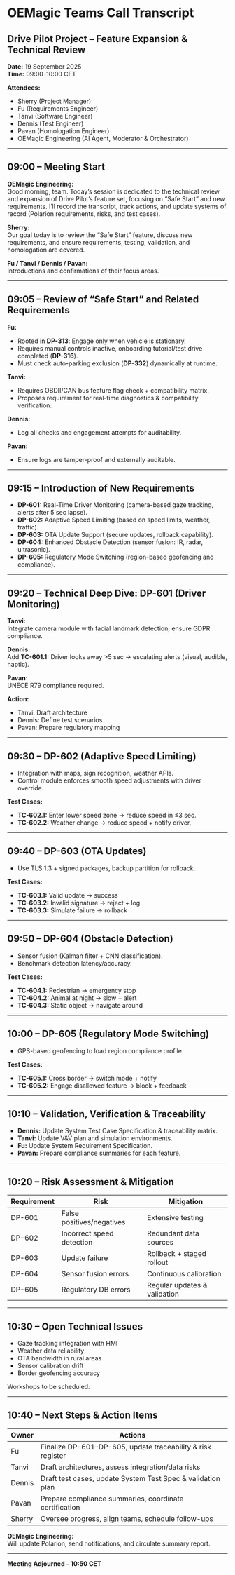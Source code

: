 # OEMagic Teams Call Transcript

## Drive Pilot Project – Feature Expansion & Technical Review  
**Date:** 19 September 2025  
**Time:** 09:00–10:00 CET  

**Attendees:**  
- Sherry (Project Manager)  
- Fu (Requirements Engineer)  
- Tanvi (Software Engineer)  
- Dennis (Test Engineer)  
- Pavan (Homologation Engineer)  
- OEMagic Engineering (AI Agent, Moderator & Orchestrator)

---

## 09:00 – Meeting Start

**OEMagic Engineering:**  
Good morning, team. Today’s session is dedicated to the technical review and expansion of Drive Pilot’s feature set, focusing on “Safe Start” and new requirements. I’ll record the transcript, track actions, and update systems of record (Polarion requirements, risks, and test cases).  

**Sherry:**  
Our goal today is to review the “Safe Start” feature, discuss new requirements, and ensure requirements, testing, validation, and homologation are covered.  

**Fu / Tanvi / Dennis / Pavan:**  
Introductions and confirmations of their focus areas.

---

## 09:05 – Review of “Safe Start” and Related Requirements

**Fu:**  
- Rooted in **DP-313**: Engage only when vehicle is stationary.  
- Requires manual controls inactive, onboarding tutorial/test drive completed (**DP-316**).  
- Must check auto-parking exclusion (**DP-332**) dynamically at runtime.

**Tanvi:**  
- Requires OBDII/CAN bus feature flag check + compatibility matrix.  
- Proposes requirement for real-time diagnostics & compatibility verification.

**Dennis:**  
- Log all checks and engagement attempts for auditability.

**Pavan:**  
- Ensure logs are tamper-proof and externally auditable.

---

## 09:15 – Introduction of New Requirements

- **DP-601:** Real-Time Driver Monitoring (camera-based gaze tracking, alerts after 5 sec lapse).  
- **DP-602:** Adaptive Speed Limiting (based on speed limits, weather, traffic).  
- **DP-603:** OTA Update Support (secure updates, rollback capability).  
- **DP-604:** Enhanced Obstacle Detection (sensor fusion: IR, radar, ultrasonic).  
- **DP-605:** Regulatory Mode Switching (region-based geofencing and compliance).

---

## 09:20 – Technical Deep Dive: DP-601 (Driver Monitoring)

**Tanvi:**  
Integrate camera module with facial landmark detection; ensure GDPR compliance.

**Dennis:**  
Add **TC-601.1:** Driver looks away >5 sec → escalating alerts (visual, audible, haptic).

**Pavan:**  
UNECE R79 compliance required.

**Action:**  
- Tanvi: Draft architecture  
- Dennis: Define test scenarios  
- Pavan: Prepare regulatory mapping  

---

## 09:30 – DP-602 (Adaptive Speed Limiting)

- Integration with maps, sign recognition, weather APIs.  
- Control module enforces smooth speed adjustments with driver override.

**Test Cases:**  
- **TC-602.1:** Enter lower speed zone → reduce speed in ≤3 sec.  
- **TC-602.2:** Weather change → reduce speed + notify driver.

---

## 09:40 – DP-603 (OTA Updates)

- Use TLS 1.3 + signed packages, backup partition for rollback.

**Test Cases:**  
- **TC-603.1:** Valid update → success  
- **TC-603.2:** Invalid signature → reject + log  
- **TC-603.3:** Simulate failure → rollback

---

## 09:50 – DP-604 (Obstacle Detection)

- Sensor fusion (Kalman filter + CNN classification).  
- Benchmark detection latency/accuracy.

**Test Cases:**  
- **TC-604.1:** Pedestrian → emergency stop  
- **TC-604.2:** Animal at night → slow + alert  
- **TC-604.3:** Static object → navigate around

---

## 10:00 – DP-605 (Regulatory Mode Switching)

- GPS-based geofencing to load region compliance profile.

**Test Cases:**  
- **TC-605.1:** Cross border → switch mode + notify  
- **TC-605.2:** Engage disallowed feature → block + feedback

---

## 10:10 – Validation, Verification & Traceability

- **Dennis:** Update System Test Case Specification & traceability matrix.  
- **Tanvi:** Update V&V plan and simulation environments.  
- **Fu:** Update System Requirement Specification.  
- **Pavan:** Prepare compliance summaries for each feature.

---

## 10:20 – Risk Assessment & Mitigation

| Requirement | Risk | Mitigation |
|-------------|------|-----------|
| DP-601 | False positives/negatives | Extensive testing |
| DP-602 | Incorrect speed detection | Redundant data sources |
| DP-603 | Update failure | Rollback + staged rollout |
| DP-604 | Sensor fusion errors | Continuous calibration |
| DP-605 | Regulatory DB errors | Regular updates & validation |

---

## 10:30 – Open Technical Issues

- Gaze tracking integration with HMI  
- Weather data reliability  
- OTA bandwidth in rural areas  
- Sensor calibration drift  
- Border geofencing accuracy  

Workshops to be scheduled.

---

## 10:40 – Next Steps & Action Items

| Owner | Actions |
|-------|---------|
| Fu | Finalize DP-601–DP-605, update traceability & risk register |
| Tanvi | Draft architectures, assess integration/data risks |
| Dennis | Draft test cases, update System Test Spec & validation plan |
| Pavan | Prepare compliance summaries, coordinate certification |
| Sherry | Oversee progress, align teams, schedule follow-ups |

**OEMagic Engineering:**  
Will update Polarion, send notifications, and circulate summary report.

---

**Meeting Adjourned – 10:50 CET**  
